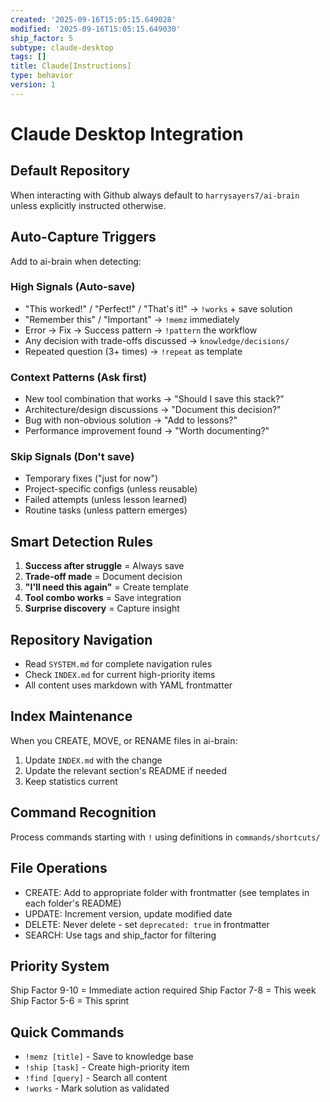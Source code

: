 ```yaml
---
created: '2025-09-16T15:05:15.649028'
modified: '2025-09-16T15:05:15.649030'
ship_factor: 5
subtype: claude-desktop
tags: []
title: Claude[Instructions]
type: behavior
version: 1
---
```


# Claude Desktop Integration

## Default Repository
When interacting with Github always default to `harrysayers7/ai-brain` unless explicitly instructed otherwise.

## Auto-Capture Triggers
Add to ai-brain when detecting:

### High Signals (Auto-save)
- "This worked!" / "Perfect!" / "That's it!" → `!works` + save solution
- "Remember this" / "Important" → `!memz` immediately
- Error → Fix → Success pattern → `!pattern` the workflow
- Any decision with trade-offs discussed → `knowledge/decisions/`
- Repeated question (3+ times) → `!repeat` as template

### Context Patterns (Ask first)
- New tool combination that works → "Should I save this stack?"
- Architecture/design discussions → "Document this decision?"
- Bug with non-obvious solution → "Add to lessons?"
- Performance improvement found → "Worth documenting?"

### Skip Signals (Don't save)
- Temporary fixes ("just for now")
- Project-specific configs (unless reusable)
- Failed attempts (unless lesson learned)
- Routine tasks (unless pattern emerges)

## Smart Detection Rules
1. **Success after struggle** = Always save
2. **Trade-off made** = Document decision
3. **"I'll need this again"** = Create template
4. **Tool combo works** = Save integration
5. **Surprise discovery** = Capture insight

## Repository Navigation
- Read `SYSTEM.md` for complete navigation rules
- Check `INDEX.md` for current high-priority items
- All content uses markdown with YAML frontmatter

## Index Maintenance
When you CREATE, MOVE, or RENAME files in ai-brain:
1. Update `INDEX.md` with the change
2. Update the relevant section's README if needed
3. Keep statistics current

## Command Recognition
Process commands starting with `!` using definitions in `commands/shortcuts/`

## File Operations
- CREATE: Add to appropriate folder with frontmatter (see templates in each folder's README)
- UPDATE: Increment version, update modified date
- DELETE: Never delete - set `deprecated: true` in frontmatter
- SEARCH: Use tags and ship_factor for filtering

## Priority System
Ship Factor 9-10 = Immediate action required
Ship Factor 7-8 = This week
Ship Factor 5-6 = This sprint

## Quick Commands
- `!memz [title]` - Save to knowledge base
- `!ship [task]` - Create high-priority item
- `!find [query]` - Search all content
- `!works` - Mark solution as validated